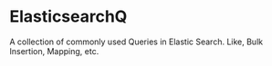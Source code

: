 # ElasticsearchQ
A collection of commonly used Queries in Elastic Search. Like, Bulk Insertion, Mapping, etc. 
